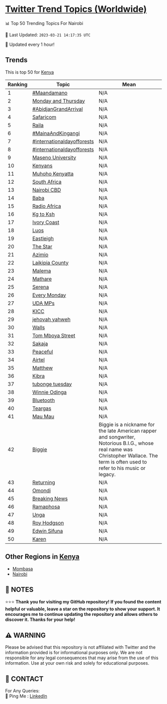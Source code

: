 [Twitter Trend Topics (Worldwide)](https://github.com/ErcinDedeoglu/Twitter-Trend-Topics)
==========


📊 Top 50 Trending Topics For Nairobi

📆 Last Updated: `2023-03-21 14:17:35 UTC`

🔧 Updated every 1 hour!


## Trends

This is top 50 for [Kenya](</Kenya>)

| Ranking | Topic | Mean |
| ------- | ------------ | ------------ |
| 1 | [#Maandamano](http://twitter.com/search?q=%23Maandamano) | N/A |
| 2 | [Monday and Thursday](http://twitter.com/search?q=Monday+and+Thursday) | N/A |
| 3 | [#AbidjanGrandArrival](http://twitter.com/search?q=%23AbidjanGrandArrival) | N/A |
| 4 | [Safaricom](http://twitter.com/search?q=Safaricom) | N/A |
| 5 | [Raila](http://twitter.com/search?q=Raila) | N/A |
| 6 | [#MainaAndKingangi](http://twitter.com/search?q=%23MainaAndKingangi) | N/A |
| 7 | [#internationaldayofforests](http://twitter.com/search?q=%23internationaldayofforests) | N/A |
| 8 | [#internationaldayofforests](http://twitter.com/search?q=%23internationaldayofforests) | N/A |
| 9 | [Maseno University](http://twitter.com/search?q=Maseno+University) | N/A |
| 10 | [Kenyans](http://twitter.com/search?q=Kenyans) | N/A |
| 11 | [Muhoho Kenyatta](http://twitter.com/search?q=Muhoho+Kenyatta) | N/A |
| 12 | [South Africa](http://twitter.com/search?q=South+Africa) | N/A |
| 13 | [Nairobi CBD](http://twitter.com/search?q=Nairobi+CBD) | N/A |
| 14 | [Baba](http://twitter.com/search?q=Baba) | N/A |
| 15 | [Radio Africa](http://twitter.com/search?q=Radio+Africa) | N/A |
| 16 | [Kg to Ksh](http://twitter.com/search?q=Kg+to+Ksh) | N/A |
| 17 | [Ivory Coast](http://twitter.com/search?q=Ivory+Coast) | N/A |
| 18 | [Luos](http://twitter.com/search?q=Luos) | N/A |
| 19 | [Eastleigh](http://twitter.com/search?q=Eastleigh) | N/A |
| 20 | [The Star](http://twitter.com/search?q=The+Star) | N/A |
| 21 | [Azimio](http://twitter.com/search?q=Azimio) | N/A |
| 22 | [Laikipia County](http://twitter.com/search?q=Laikipia+County) | N/A |
| 23 | [Malema](http://twitter.com/search?q=Malema) | N/A |
| 24 | [Mathare](http://twitter.com/search?q=Mathare) | N/A |
| 25 | [Serena](http://twitter.com/search?q=Serena) | N/A |
| 26 | [Every Monday](http://twitter.com/search?q=Every+Monday) | N/A |
| 27 | [UDA MPs](http://twitter.com/search?q=UDA+MPs) | N/A |
| 28 | [KICC](http://twitter.com/search?q=KICC) | N/A |
| 29 | [jehovah yahweh](http://twitter.com/search?q=jehovah+yahweh) | N/A |
| 30 | [Walls](http://twitter.com/search?q=Walls) | N/A |
| 31 | [Tom Mboya Street](http://twitter.com/search?q=Tom+Mboya+Street) | N/A |
| 32 | [Sakaja](http://twitter.com/search?q=Sakaja) | N/A |
| 33 | [Peaceful](http://twitter.com/search?q=Peaceful) | N/A |
| 34 | [Airtel](http://twitter.com/search?q=Airtel) | N/A |
| 35 | [Matthew](http://twitter.com/search?q=Matthew) | N/A |
| 36 | [Kibra](http://twitter.com/search?q=Kibra) | N/A |
| 37 | [tubonge tuesday](http://twitter.com/search?q=tubonge+tuesday) | N/A |
| 38 | [Winnie Odinga](http://twitter.com/search?q=Winnie+Odinga) | N/A |
| 39 | [Bluetooth](http://twitter.com/search?q=Bluetooth) | N/A |
| 40 | [Teargas](http://twitter.com/search?q=Teargas) | N/A |
| 41 | [Mau Mau](http://twitter.com/search?q=Mau+Mau) | N/A |
| 42 | [Biggie](http://twitter.com/search?q=Biggie) | Biggie is a nickname for the late American rapper and songwriter, Notorious B.I.G., whose real name was Christopher Wallace. The term is often used to refer to his music or legacy. |
| 43 | [Returning](http://twitter.com/search?q=Returning) | N/A |
| 44 | [Omondi](http://twitter.com/search?q=Omondi) | N/A |
| 45 | [Breaking News](http://twitter.com/search?q=Breaking+News) | N/A |
| 46 | [Ramaphosa](http://twitter.com/search?q=Ramaphosa) | N/A |
| 47 | [Unga](http://twitter.com/search?q=Unga) | N/A |
| 48 | [Roy Hodgson](http://twitter.com/search?q=Roy+Hodgson) | N/A |
| 49 | [Edwin Sifuna](http://twitter.com/search?q=Edwin+Sifuna) | N/A |
| 50 | [Karen](http://twitter.com/search?q=Karen) | N/A |



## Other Regions in [Kenya](</Kenya>)

* [Mombasa](</Kenya/Mombasa.md>)
* [Nairobi](</Kenya/Nairobi.md>)



## 📝 NOTES

⭐⭐⭐ **Thank you for visiting my GitHub repository! If you found the content helpful or valuable, leave a star on the repository to show your support. It encourages me to continue updating the repository and allows others to discover it. Thanks for your help!**


## ⚠️ WARNING

Please be advised that this repository is not affiliated with Twitter and the information provided is for informational purposes only. We are not responsible for any legal consequences that may arise from the use of this information. Use at your own risk and solely for educational purposes.


## 📨 CONTACT

 For Any Queries:  
            🏓 Ping Me : [LinkedIn](https://www.linkedin.com/in/ercindedeoglu/)
